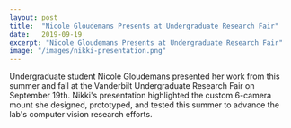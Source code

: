 ```yaml
---
layout: post
title:  "Nicole Gloudemans Presents at Undergraduate Research Fair"
date:   2019-09-19
excerpt: "Nicole Gloudemans Presents at Undergraduate Research Fair"
image: "/images/nikki-presentation.png"
---
```


Undergraduate student Nicole Gloudemans presented her work from this summer and fall at the Vanderbilt Undergraduate Research Fair on September 19th. Nikki's presentation highlighted the custom 6-camera mount she designed, prototyped, and tested this summer to advance the lab's computer vision research efforts. 
